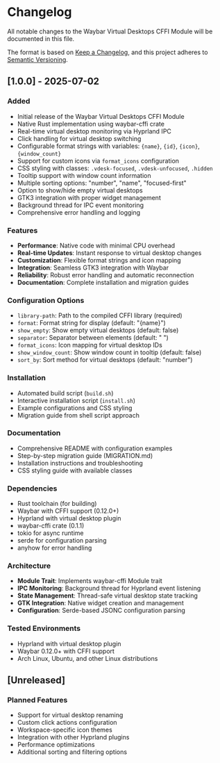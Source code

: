 # Changelog

All notable changes to the Waybar Virtual Desktops CFFI Module will be documented in this file.

The format is based on [Keep a Changelog](https://keepachangelog.com/en/1.0.0/),
and this project adheres to [Semantic Versioning](https://semver.org/spec/v2.0.0.html).

## [1.0.0] - 2025-07-02

### Added
- Initial release of the Waybar Virtual Desktops CFFI Module
- Native Rust implementation using waybar-cffi crate
- Real-time virtual desktop monitoring via Hyprland IPC
- Click handling for virtual desktop switching
- Configurable format strings with variables: `{name}`, `{id}`, `{icon}`, `{window_count}`
- Support for custom icons via `format_icons` configuration
- CSS styling with classes: `.vdesk-focused`, `.vdesk-unfocused`, `.hidden`
- Tooltip support with window count information
- Multiple sorting options: "number", "name", "focused-first"
- Option to show/hide empty virtual desktops
- GTK3 integration with proper widget management
- Background thread for IPC event monitoring
- Comprehensive error handling and logging

### Features
- **Performance**: Native code with minimal CPU overhead
- **Real-time Updates**: Instant response to virtual desktop changes
- **Customization**: Flexible format strings and icon mapping
- **Integration**: Seamless GTK3 integration with Waybar
- **Reliability**: Robust error handling and automatic reconnection
- **Documentation**: Complete installation and migration guides

### Configuration Options
- `library-path`: Path to the compiled CFFI library (required)
- `format`: Format string for display (default: "{name}")
- `show_empty`: Show empty virtual desktops (default: false)
- `separator`: Separator between elements (default: " ")
- `format_icons`: Icon mapping for virtual desktop IDs
- `show_window_count`: Show window count in tooltip (default: false)
- `sort_by`: Sort method for virtual desktops (default: "number")

### Installation
- Automated build script (`build.sh`)
- Interactive installation script (`install.sh`)
- Example configurations and CSS styling
- Migration guide from shell script approach

### Documentation
- Comprehensive README with configuration examples
- Step-by-step migration guide (MIGRATION.md)
- Installation instructions and troubleshooting
- CSS styling guide with available classes

### Dependencies
- Rust toolchain (for building)
- Waybar with CFFI support (0.12.0+)
- Hyprland with virtual desktop plugin
- waybar-cffi crate (0.1.1)
- tokio for async runtime
- serde for configuration parsing
- anyhow for error handling

### Architecture
- **Module Trait**: Implements waybar-cffi Module trait
- **IPC Monitoring**: Background thread for Hyprland event listening
- **State Management**: Thread-safe virtual desktop state tracking
- **GTK Integration**: Native widget creation and management
- **Configuration**: Serde-based JSONC configuration parsing

### Tested Environments
- Hyprland with virtual desktop plugin
- Waybar 0.12.0+ with CFFI support
- Arch Linux, Ubuntu, and other Linux distributions

## [Unreleased]

### Planned Features
- Support for virtual desktop renaming
- Custom click actions configuration
- Workspace-specific icon themes
- Integration with other Hyprland plugins
- Performance optimizations
- Additional sorting and filtering options

